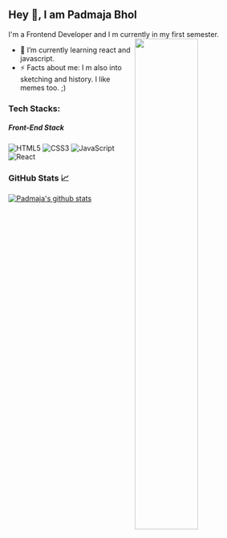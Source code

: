 ## Hey 👋, I am Padmaja Bhol
I'm a Frontend Developer and I m currently in my first semester.
<br>
<img align="right" width="50%" src="https://user-images.githubusercontent.com/54095539/103103952-894d4980-464a-11eb-8670-5b026829077b.png">


- 🌱 I’m currently learning react and javascript.
- ⚡ Facts about me: I m also into sketching and history. I like memes too. ;)


### Tech Stacks:

##### Front-End Stack
![HTML5](https://img.shields.io/badge/-HTML5-E34F26?style=flat-square&logo=html5&logoColor=white)
![CSS3](https://img.shields.io/badge/-CSS3-1572B6?style=flat-square&logo=css3)
![JavaScript](https://img.shields.io/badge/-JavaScript-yellow?style=flat-square&logo=javascript)
![React](https://img.shields.io/badge/-React-black?style=flat-square&logo=react)

### GitHub Stats 📈
[![Padmaja's github stats](https://github-readme-stats.vercel.app/api?username=padmajabhol&count_private=true&show_icons=true)](https://github.com/anuraghazra/github-readme-stats)



                                                                                                                          



